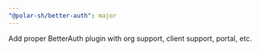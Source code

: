 ```yaml
---
"@polar-sh/better-auth": major
---
```


Add proper BetterAuth plugin with org support, client support, portal, etc.
